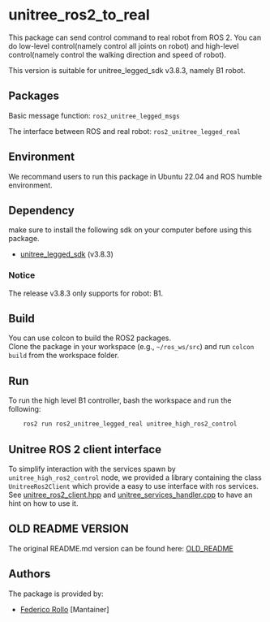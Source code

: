# unitree_ros2_to_real

This package can send control command to real robot from ROS 2. You can do low-level control(namely control all joints on robot) and high-level control(namely control the walking direction and speed of robot).

This version is suitable for unitree_legged_sdk v3.8.3, namely B1 robot.

## Packages

Basic message function: `ros2_unitree_legged_msgs`

The interface between ROS and real robot: `ros2_unitree_legged_real`

## Environment

We recommand users to run this package in Ubuntu 22.04 and ROS humble environment.

## Dependency

make sure to install the following sdk on your computer before using this package.

* [unitree_legged_sdk](https://github.com/LeoBoticsHub/unitree_ros_to_real/tree/B1_devel) (v3.8.3)

### Notice

The release v3.8.3 only supports for robot: B1.

## Build

You can use colcon to build the ROS2 packages.  \
Clone the package in your workspace (e.g., `~/ros_ws/src`) and run `colcon build` from the workspace folder.

## Run

To run the high level B1 controller, bash the workspace and run the following:

```bash
    ros2 run ros2_unitree_legged_real unitree_high_ros2_control
```

## Unitree ROS 2 client interface

To simplify interaction with the services spawn by `unitree_high_ros2_control` node, we provided a library containing the class `UnitreeRos2Client` which provide a easy to use interface with ros services. \
See [unitree_ros2_client.hpp](ros2_unitree_legged_real/include/ros2_unitree_legged_real/unitree_ros2_client.hpp) and [unitree_services_handler.cpp](ros2_unitree_legged_real/src/unitree_ros2_client.cpp) to have an hint on how to use it.

## OLD README VERSION

The original README.md version can be found here: [OLD_README](old_readme.md)

## Authors

The package is provided by:

* [Federico Rollo](https://github.com/FedericoRollo) [Mantainer]
